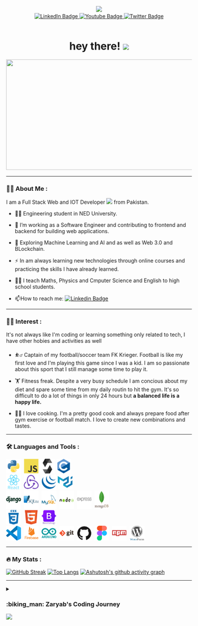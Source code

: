 <div align="center">


  <div id="header" align="center">
    <img src="https://media.giphy.com/media/gjrYDwbjnK8x36xZIO/giphy.gif" width="120"/>
  </div>


  <div id="badges" align="center">
    <a href="your-linkedin-URL">
      <img src="https://img.shields.io/badge/LinkedIn-blue?style=for-the-badge&logo=linkedin&logoColor=white" alt="LinkedIn Badge"/>
    </a>
    <a href="your-youtube-URL">
      <img src="https://img.shields.io/badge/YouTube-red?style=for-the-badge&logo=youtube&logoColor=white" alt="Youtube Badge"/>
    </a>
    <a href="your-twitter-URL">
      <img src="https://img.shields.io/badge/Twitter-blue?style=for-the-badge&logo=twitter&logoColor=white" alt="Twitter Badge"/>
    </a>
  </div>

  <img src="https://komarev.com/ghpvc/?username=itsZed0&style=flat-square&color=blue" alt=""/>
  
  <h1>
    hey there!
    <img src="https://media.giphy.com/media/hvRJCLFzcasrR4ia7z/giphy.gif" width="30px"/>
  </h1>
  
  <div align="center">
    <img src="https://media.giphy.com/media/dWesBcTLavkZuG35MI/giphy.gif" width="600" height="300"/>
  </div>
</div>

---
### :man_technologist: About Me :

I am a Full Stack Web and IOT Developer <img src="https://media.giphy.com/media/WUlplcMpOCEmTGBtBW/giphy.gif" width="30"> from Pakistan.


- :man_student: Engineering student in NED University.

- :telescope: I’m working as a Software Engineer and contributing to frontend and backend for building web applications.

- :robot: Exploring Machine Learning and AI and as well as Web 3.0 and BLockchain.

- :zap: In am always learning new technologies through online courses and practicing the skills I have already learned.

- :man_teacher: I teach Maths, Physics and Cmputer Science and English to high school students.

- :mailbox:How to reach me: [![Linkedin Badge](https://img.shields.io/badge/-kakbar-blue?style=flat&logo=Linkedin&logoColor=white)](your-linkedin-url)

---
### :man_technologist: Interest :
It's not always like I'm coding or learning something only related to tech, I have other hobies and activities as well

- :basketball_man: Captain of my football/soccer team FK Krieger. Football is like my first love and I'm playing this game since I was a kid. I am so passionate about this sport that I still manage some time to play it.

- :weight_lifting: Fitness freak. Despite a very busy schedule I am concious about my diet and spare some time from my daily routin to hit the gym. It's so difficult to do a lot of things in only 24 hours but <strong>a balanced life is a happy life.</strong>

- :man_cook: I love cooking. I'm a pretty good cook and always prepare food after gym exercise or football match. I love to create new combinations and tastes.

---

### :hammer_and_wrench: Languages and Tools :
<div>
  <div>
  <img src="https://github.com/devicons/devicon/blob/master/icons/python/python-original.svg" title="Python" alt="Python" width="40" height="40"/>&nbsp;
  <img src="https://github.com/devicons/devicon/blob/master/icons/javascript/javascript-original.svg" title="Javascript" **alt="Kavascript" width="40" height="40"/>
  <img src="https://github.com/devicons/devicon/blob/master/icons/solidity/solidity-original.svg" title="Solidity" **alt="Solidity" width="40" height="40"/>
   <img src="https://github.com/devicons/devicon/blob/master/icons/c/c-original.svg" title="C-language" alt="C-language" width="40" height="40"/>&nbsp;
  </div>
  
  <div>
  <img src="https://github.com/devicons/devicon/blob/master/icons/react/react-original-wordmark.svg" title="React" alt="React" width="40" height="40"/>&nbsp;
  <img src="https://github.com/devicons/devicon/blob/master/icons/redux/redux-original.svg" title="Redux" alt="Redux " width="40" height="40"/>&nbsp;
  <img src="https://github.com/devicons/devicon/blob/master/icons/jquery/jquery-original.svg" title="jQuery" **alt="jQuery" width="40" height="40"/>
  <img src="https://github.com/devicons/devicon/blob/master/icons/materialui/materialui-original.svg" title="Material UI" alt="Material UI" width="40" height="40"/>&nbsp;
  </div>
  
  <div>
  <img src="https://github.com/devicons/devicon/blob/master/icons/django/django-plain-wordmark.svg" title="Django" alt="Django" width="40" height="50"/>&nbsp;
    <img src="https://github.com/devicons/devicon/blob/master/icons/sqlite/sqlite-original-wordmark.svg" title="SQLite" **alt="SQLite" width="40" height="50"/>&nbsp;
     <img src="https://github.com/devicons/devicon/blob/master/icons/mysql/mysql-original-wordmark.svg" title="MySQL"  alt="MySQL" width="40" height="50"/>&nbsp;
    <img src="https://github.com/devicons/devicon/blob/master/icons/nodejs/nodejs-original-wordmark.svg" title="NodeJS" alt="NodeJS" width="40" height="50"/>&nbsp;
    <img src="https://github.com/devicons/devicon/blob/master/icons/express/express-original-wordmark.svg" title="Express" **alt="Express" width="40" height="50"/>&nbsp;
     <img src="https://github.com/devicons/devicon/blob/master/icons/mongodb/mongodb-original-wordmark.svg" title="MongoDB" **alt="MongoDB" width="40" height="50"/>&nbsp;
  </div>
  
  <div>
  <img src="https://github.com/devicons/devicon/blob/master/icons/css3/css3-plain-wordmark.svg"  title="CSS3" alt="CSS" width="40" height="40"/>&nbsp;
  <img src="https://github.com/devicons/devicon/blob/master/icons/html5/html5-original.svg" title="HTML5" alt="HTML" width="40" height="40"/>&nbsp;
   <img src="https://github.com/devicons/devicon/blob/master/icons/bootstrap/bootstrap-original-wordmark.svg" title="Bootstrap"  alt="Bootstrap" width="40" height="40"/>&nbsp;
  </div>
  

  
  <div>
  <img src="https://github.com/devicons/devicon/blob/master/icons/vscode/vscode-original.svg" title="VS Code" alt="VS Code" width="40" height="40"/>&nbsp;
  <img src="https://github.com/devicons/devicon/blob/master/icons/firebase/firebase-plain-wordmark.svg" title="Firebase" alt="Firebase" width="40" height="40"/>&nbsp;
  <img src="https://github.com/devicons/devicon/blob/master/icons/arduino/arduino-original-wordmark.svg" title="Arduino" alt="Arduino" width="40" height="40"/>&nbsp;
  <img src="https://github.com/devicons/devicon/blob/master/icons/git/git-original-wordmark.svg" title="Git" **alt="Git" width="40" height="40"/>&nbsp;
  <img src="https://github.com/devicons/devicon/blob/master/icons/github/github-original.svg" title="Github" **alt="Github" width="40" height="40"/>&nbsp;
  <img src="https://github.com/devicons/devicon/blob/master/icons/figma/figma-original.svg" title="Figma" **alt="Figma" width="40" height="40"/>&nbsp;
  <img src="https://github.com/devicons/devicon/blob/master/icons/npm/npm-original-wordmark.svg" title="npm" **alt="npm" width="40" height="40"/>&nbsp;
  <img src="https://github.com/devicons/devicon/blob/master/icons/wordpress/wordpress-original.svg" title="WordPress" **alt="WordPress" width="40" height="40"/>&nbsp;
  </div>
</div>

---

### :fire: My Stats :
[![GitHub Streak](http://github-readme-streak-stats.herokuapp.com?user=ZaryabAhmed22&theme=vue)](https://git.io/streak-stats)
[![Top Langs](https://github-readme-stats.vercel.app/api/top-langs/?username=ZaryabAhmed22&layout=compact&theme=vue&border_color=59d49e)](https://github.com/anuraghazra/github-readme-stats)
[![Ashutosh's github activity graph](https://github-readme-activity-graph.cyclic.app/graph?username=Ashutosh00710&theme=vue&custom_title=Zaryab's%20Github%20activity&hide_border=true&radius=5)](https://github.com/ashutosh00710/github-readme-activity-graph)

---
<details>
 <summary><h3> :biking_man: Zaryab's Coding Journey</h3><img src="https://media.giphy.com/media/l4KhQo2MESJkc6QbS/giphy.gif" width="30"></summary>
  First of all, I am not a native Computer Science student. I am a telecommunications engeering undergrad. I started my coding journey when I was unable to   be enrolled in any CS program in any of the reputable Universities throughout the city. The idea of online learning and innovating your own path and       knowing the success strories of numerious people on youtube and other Social Media platforms like LinkedIn, gave me enought strength to start my learning   outney as a self taught pogrammer.<img src="https://media.giphy.com/media/mTPjPA6SSXgTsnZ1Dh/giphy.gif" width="600" height="300"/>
</details>
